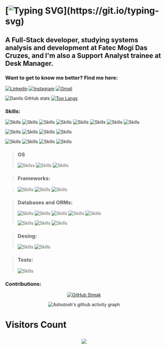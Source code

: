 # [![Typing SVG](https://readme-typing-svg.demolab.com/?font=Fira+Code&weight=300&size=50&duration=4000&pause=1000&center=true&vCenter=true&random=false&width=1000&lines=Welcome+!;I'am+Danilo+Gomes+!)](https://git.io/typing-svg)

## A Full-Stack developer, studying systems analysis and development at Fatec Mogi Das Cruzes, and I'm also a Support Analyst trainee at Desk Manager.
### Want to get to know me better? Find me here:

[![Linkedin](https://img.shields.io/badge/LinkedIn-0077B5?style=for-the-badge&logo=linkedin&logoColor=white)](www.linkedin.com/in/danilo-de-araujo)
[![Instagram](https://img.shields.io/badge/Instagram-E4405F?style=for-the-badge&logo=instagram&logoColor=white)](https://www.instagram.com/daniloaraujogomes/)
[![Gmail](https://img.shields.io/badge/Gmail-D14836?style=for-the-badge&logo=gmail&logoColor=white)](danuloxaraujo@gmail.com)


![Danilo GitHub stats](https://github-readme-stats.vercel.app/api?username=jayxani&show_icons=true&theme=radical)
[![Top Langs](https://github-readme-stats.vercel.app/api/top-langs/?username=JayXani&layout=compact&theme=radical)](https://github.com/anuraghazra/github-readme-stats)
<br>

### Skills:

![Skills](https://img.shields.io/badge/Java-ED8B00?style=for-the-badge&logo=openjdk&logoColor=white)
![Skills](https://img.shields.io/badge/JavaScript-F7DF1E?style=for-the-badge&logo=javascript&logoColor=black)
![Skills](https://img.shields.io/badge/TypeScript-007ACC?style=for-the-badge&logo=typescript&logoColor=white)
![Skills](https://img.shields.io/badge/PHP-777BB4?style=for-the-badge&logo=php&logoColor=white)
![Skills](https://img.shields.io/badge/HTML5-E34F26?style=for-the-badge&logo=html5&logoColor=white)
![Skills](https://img.shields.io/badge/CSS3-1572B6?style=for-the-badge&logo=css3&logoColor=white)
![Skills](https://img.shields.io/badge/C-00599C?style=for-the-badge&logo=c&logoColor=white)
![Skills](https://img.shields.io/badge/C%2B%2B-00599C?style=for-the-badge&logo=c%2B%2B&logoColor=white)

![Skills](https://img.shields.io/badge/Vercel-000000?style=for-the-badge&logo=vercel&logoColor=white)
![Skills](https://img.shields.io/badge/Redux-593D88?style=for-the-badge&logo=redux&logoColor=white)
![Skills](https://img.shields.io/badge/React_Router-CA4245?style=for-the-badge&logo=react-router&logoColor=white)
![Skills](https://img.shields.io/badge/Express.js-404D59?style=for-the-badge)

![Skills](https://img.shields.io/badge/Microsoft_Office-D83B01?style=for-the-badge&logo=microsoft-office&logoColor=white)
![Skills](https://img.shields.io/badge/GIT-E44C30?style=for-the-badge&logo=git&logoColor=white)
![Skills](https://img.shields.io/badge/json%20web%20tokens-323330?style=for-the-badge&logo=json-web-tokens&logoColor=pink)
![Skills](https://img.shields.io/badge/Google_Cloud-4285F4?style=for-the-badge&logo=google-cloud&logoColor=white)

> ### OS
> ![Skilss](https://img.shields.io/badge/Linux-FCC624?style=for-the-badge&logo=linux&logoColor=black)
> ![Skills](https://img.shields.io/badge/Ubuntu-E95420?style=for-the-badge&logo=ubuntu&logoColor=white)
> ![Skills](https://img.shields.io/badge/Windows-0078D6?style=for-the-badge&logo=windows&logoColor=white)

> ### Frameworks:

> ![Skills](https://img.shields.io/badge/React-20232A?style=for-the-badge&logo=react&logoColor=61DAFB)
> ![Skills](https://img.shields.io/badge/Spring-6DB33F?style=for-the-badge&logo=spring&logoColor=white)
> ![Skills](https://img.shields.io/badge/Node.js-43853D?style=for-the-badge&logo=node.js&logoColor=white)

> ### Databases and ORMs:
> ![Skills](https://img.shields.io/badge/MySQL-005C84?style=for-the-badge&logo=mysql&logoColor=white)
> ![Skills](https://img.shields.io/badge/PostgreSQL-316192?style=for-the-badge&logo=postgresql&logoColor=white)
> ![Skills](https://img.shields.io/badge/MongoDB-4EA94B?style=for-the-badge&logo=mongodb&logoColor=white)
> ![Skills](https://img.shields.io/badge/MariaDB-003545?style=for-the-badge&logo=mariadb&logoColor=white)
> ![Skills](https://img.shields.io/badge/Oracle-F80000?style=for-the-badge&logo=oracle&logoColor=black)
> 
> ![Skills](https://img.shields.io/badge/Sequelize-52B0E7?style=for-the-badge&logo=Sequelize&logoColor=white)
> ![Skills](https://img.shields.io/badge/Prisma-3982CE?style=for-the-badge&logo=Prisma&logoColor=white)
> ![Skills](https://img.shields.io/badge/Hibernate-59666C?style=for-the-badge&logo=Hibernate&logoColor=white)

> ### Desing:
> ![Skills](https://img.shields.io/badge/Figma-F24E1E?style=for-the-badge&logo=figma&logoColor=white)
> ![Skills](https://img.shields.io/badge/gimp-5C5543?style=for-the-badge&logo=gimp&logoColor=white)

> ### Tests:
> ![Skills](https://img.shields.io/badge/Jest-323330?style=for-the-badge&logo=Jest&logoColor=white)

### Contributions:
<div align="center">
  
[![GitHub Streak](https://streak-stats.demolab.com?user=JayXani&theme=radical)](https://git.io/streak-stats)

</div>
<div align="center" >
   
![Ashutosh's github activity graph](https://ssr-contributions-svg.vercel.app/_/JayXani?chart=3dbar&gap=0.6&scale=2&flatten=2&animation=none&animation_duration=1&animation_delay=0.05&animation_amplitude=20&animation_frequency=0.5&animation_wave_center=10_0&format=svg&weeks=30&theme=blue&dark=true) 

# <p align="left"><b>Visitors Count</b></p> 
  
<p align="center"><img align="center" src="https://visit-counter.vercel.app/counter.png?page=https%3A%2F%2Fgithub.com%2FJayXani&s=50&c=db006a&bg=00000000&no=7&ff=digi&tb=Visits%3A++&ta=" /></p> 
</div>
